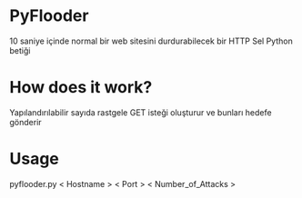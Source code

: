# PyFlooder
10 saniye içinde normal bir web sitesini durdurabilecek bir HTTP Sel Python betiği
# How does it work?
Yapılandırılabilir sayıda rastgele GET isteği oluşturur ve bunları hedefe gönderir
# Usage
pyflooder.py < Hostname > < Port > < Number_of_Attacks >
